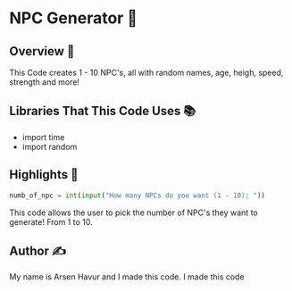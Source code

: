 # NPC Generator 🤖 

## Overview 📖
This Code creates 1 - 10 NPC's, all with random names, age, heigh, speed, strength and more!

## Libraries That This Code Uses 📚 
- import time
- import random



## Highlights 🌟
```py
numb_of_npc = int(input("How many NPCs do you want (1 - 10): "))
```
This code allows the user to pick the number of NPC's they want to generate! From 1 to 10.

## Author ✍️
My name is Arsen Havur and I made this code. I made this code 


